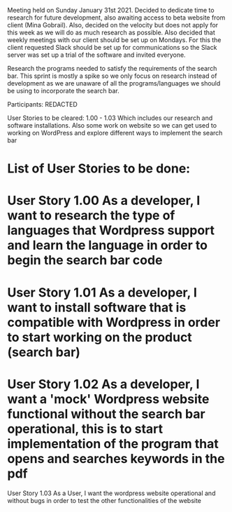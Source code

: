 Meeting held on Sunday January 31st 2021. Decided to dedicate time to research for future development, also awaiting access
to beta website from client (Mina Gobrail). Also, decided on the velocity but does not apply for this week as we will do as much research as possible.
Also decided that weekly meetings with our client should be set up on Mondays. For this the client requested Slack should be set up for
communications so the Slack server was set up a trial of the software and invited everyone.

Research the programs needed to satisfy the requirements of the search bar. This sprint is mostly a spike so we only
focus on research instead of development as we are unaware of all the programs/languages we should be using to incorporate the
search bar.


Participants: REDACTED

User Stories to be cleared:
1.00 - 1.03
Which includes our research and software installations. Also some work on website so
we can get used to working on WordPress and explore different ways to implement the
search bar

List of User Stories to be done:  
===================================================================
User Story 1.00
As a developer, I want to research the type of languages that
Wordpress support and learn the language in order to begin the
search bar code
===================================================================
User Story 1.01
As a developer, I want to install software that is compatible with 
Wordpress in order to start working on the product (search bar)
===================================================================
User Story 1.02
As a developer, I want a 'mock' Wordpress website functional 
without the search bar operational, this is to start implementation 
of the program that opens and searches keywords in the pdf
===================================================================
User Story 1.03
As a User, I want the wordpress website operational and without
bugs in order to test the other functionalities of the website  